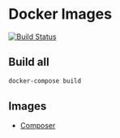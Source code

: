 # Docker Images

[![Build Status](https://travis-ci.org/fprochazka/docker-images.svg?branch=master)](https://travis-ci.org/fprochazka/docker-images)

## Build all

```bash
docker-compose build
```

## Images

* [Composer](https://github.com/fprochazka/docker-images/blob/master/composer/README.md)
